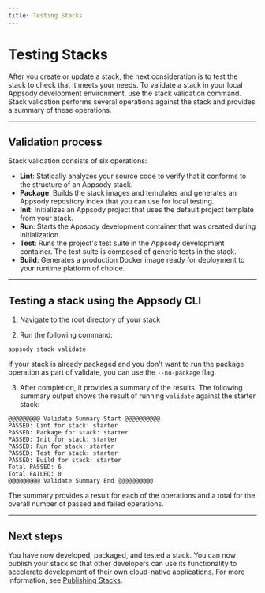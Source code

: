 ```yaml
---
title: Testing Stacks
---
```


# Testing Stacks

After you create or update a stack, the next consideration is to test the stack to check that it meets your needs. To validate a stack in your local Appsody development environment, use the stack validation command. Stack validation performs several operations against the stack and provides a summary of these operations.

---
## Validation process

Stack validation consists of six operations:

  - **Lint**: Statically analyzes your source code to verify that it conforms to the structure of an Appsody stack.
  - **Package**: Builds the stack images and templates and generates an Appsody repository index that you can use for local testing.
  - **Init**: Initializes an Appsody project that uses the default project template from your stack.
  - **Run**: Starts the Appsody development container that was created during initialization.
  - **Test**: Runs the project's test suite in the Appsody development container. The test suite is composed of generic tests in the stack.
  - **Build**: Generates a production Docker image ready for deployment to your runtime platform of choice.

---

## Testing a stack using the Appsody CLI

1. Navigate to the root directory of your stack

2. Run the following command:

```
appsody stack validate
```

If your stack is already packaged and you don't want to run the package operation as part of validate, you can use the `--no-package` flag.

3. After completion, it provides a summary of the results.  The following summary output shows the result of running `validate` against the starter stack:

```
@@@@@@@@@ Validate Summary Start @@@@@@@@@@
PASSED: Lint for stack: starter
PASSED: Package for stack: starter
PASSED: Init for stack: starter
PASSED: Run for stack: starter
PASSED: Test for stack: starter
PASSED: Build for stack: starter
Total PASSED: 6
Total FAILED: 0
@@@@@@@@@ Validate Summary End @@@@@@@@@@
```

The summary provides a result for each of the operations and a total for the overall number of passed and failed operations.

---

## Next steps

You have now developed, packaged, and tested a stack. You can now publish your stack so that other developers can use its functionality to accelerate development of their own cloud-native applications. For more information, see [Publishing Stacks](./publish).
